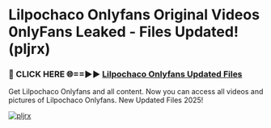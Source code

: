 # Lilpochaco Onlyfans Original Videos 0nlyFans Leaked - Files Updated! (pljrx)

<h3>🔴 CLICK HERE 🌐==►► <a href="https://tinyurl.com/3hn5wdd3" rel="nofollow">Lilpochaco Onlyfans Updated Files</a></h3>

Get Lilpochaco Onlyfans and all content. Now you can access all videos and pictures of Lilpochaco Onlyfans. New Updated Files 2025!

[![pljrx](https://i.imgur.com/4HnBqBT.gif)](https://tinyurl.com/3hn5wdd3)
